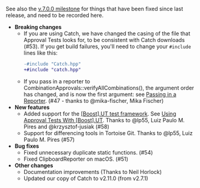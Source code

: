 See also the [v.7.0.0 milestone](https://github.com/approvals/ApprovalTests.cpp/milestone/2?closed=1) for things that have been fixed since last release, and need to be recorded here.

* **Breaking changes**
    * If you are using Catch, we have changed the casing of the file that Approval Tests looks for, to be consistent with Catch downloads (#53). If you get build failures, you'll need to change your `#include` lines like this:
        ```diff
        -#include "Catch.hpp"
        +#include "catch.hpp"
        ```
    * If you pass in a reporter to CombinationApprovals::verifyAllCombinations(), the argument order has changed, and is now the first argument: see [Passing in a Reporter](/doc/TestingCombinations.md#passing-in-a-reporter). (#47 - thanks to @mika-fischer, Mika Fischer)
* **New features**
    * Added support for the [\[Boost\].UT test framework](https://github.com/boost-experimental/ut). See [Using Approval Tests With \[Boost\].UT](/doc/UsingUT.md#top). Thanks to @lp55, Luiz Paulo M. Pires and @krzysztof-jusiak (#58)
    * Support for differencing tools in Tortoise Git. Thanks to @lp55, Luiz Paulo M. Pires (#57)
* **Bug fixes**
    * Fixed unnecessary duplicate static functions. (#54)
    * Fixed ClipboardReporter on macOS. (#51)
* **Other changes**
    * Documentation improvements (Thanks to Neil Horlock)
    * Updated our copy of Catch to v2.11.0 (from v2.7.1)
